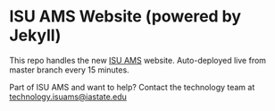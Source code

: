 ISU AMS Website (powered by Jekyll) 
===================================

This repo handles the new [ISU AMS](https://www.meteor.iastate.edu/ams/) website. Auto-deployed live from master branch every 15 minutes.
      
Part of ISU AMS and want to help? Contact the technology team at [technology.isuams@iastate.edu](mailto:technology.isuams@iastate.edu)

